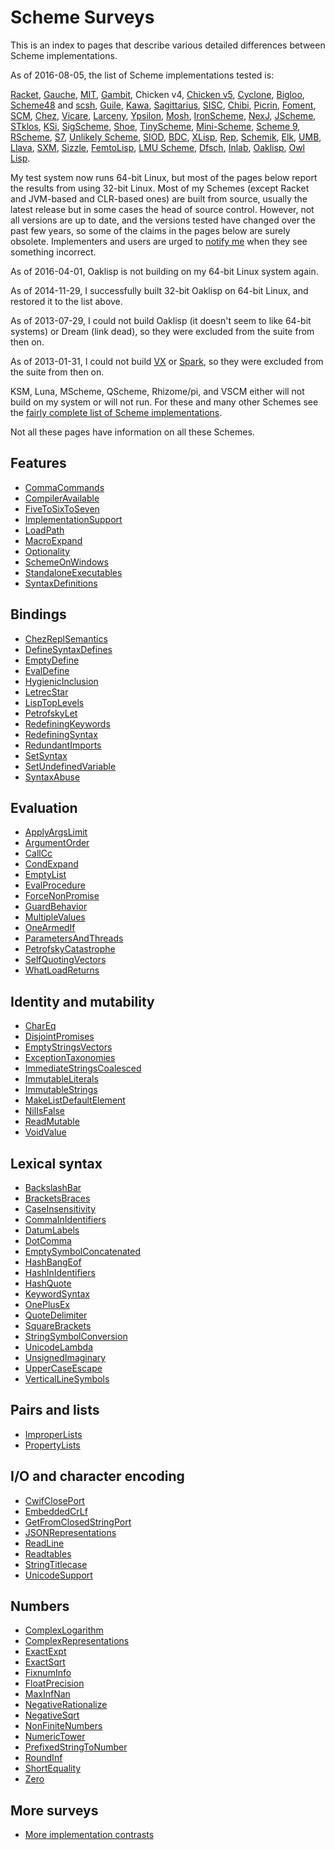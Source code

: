 # Scheme Surveys

This is an index to pages that describe various detailed differences between Scheme implementations.

As of 2016-08-05, the list of Scheme implementations tested is:

[Racket](http://racket-lang.org/),
[Gauche](http://practical-scheme.net/gauche/),
[MIT](http://www.gnu.org/software/mit-scheme/),
[Gambit](http://dynamo.iro.umontreal.ca/wiki/index.php/Main_Page),
Chicken v4, [Chicken v5](http://wiki.call-cc.org/eggref/4/numbers),
[Cyclone](https://github.com/justinethier/cyclone),
[Bigloo](http://www-sop.inria.fr/members/Manuel.Serrano/bigloo/),
[Scheme48](http://s48.org/) and [scsh](http://www.scsh.net/),
[Guile](http://www.gnu.org/software/guile/),
[Kawa](http://www.gnu.org/software/kawa/),
[Sagittarius](https://code.google.com/p/sagittarius-scheme),
[SISC](http://sisc-scheme.org/),
[Chibi](https://code.google.com/p/chibi-scheme/),
[Picrin](https://github.com/picrin-scheme/picrin),
[Foment](https://code.google.com/p/foment/),
[SCM](http://people.csail.mit.edu/jaffer/SCM.html),
[Chez](http://scheme.com/), [Vicare](http://marcomaggi.github.io/vicare.html),
[Larceny](http://www.larcenists.org/),
[Ypsilon](https://code.google.com/p/ypsilon/),
[Mosh](https://code.google.com/p/mosh-scheme/),
[IronScheme](https://github.com/leppie/IronScheme),
[NexJ](http://nexj-scheme.org/),
[JScheme](http://jscheme.sourceforge.net/jscheme/main.html),
[STklos](http://www.stklos.net/),
[KSi](http://ksi.sourceforge.net/),
[SigScheme](https://code.google.com/p/sigscheme/),
[Shoe](http://www.nocrew.org/software-shoe.html),
[TinyScheme](http://tinyscheme.sourceforge.net/),
[Mini-Scheme](https://github.com/catseye/minischeme),
[Scheme 9](http://www.t3x.org/s9fes/),
[RScheme](http://www.rscheme.org/rs/index.html),
[S7](https://ccrma.stanford.edu/software/snd/snd/s7.html),
[Unlikely Scheme](https://marijnhaverbeke.nl/unlikely/),
[SIOD](http://people.delphiforums.com/gjc/siod.html),
[BDC](http://carlstrom.com/bdc-scheme/),
[XLisp](http://www.xlisp.org/),
[Rep](http://librep.sourceforge.net/),
[Schemik](http://schemik.sourceforge.net/),
[Elk](http://sam.zoy.org/elk/),
[UMB](http://www.cs.umb.edu/~wrc/scheme/),
[Llava](http://llava.org/),
[SXM](http://www.malgil.com/sxm/),
[Sizzle](http://www.grabmueller.de/martin/www/sizzle/sizzle.en.html),
[FemtoLisp](https://github.com/JeffBezanson/femtolisp),
[LMU Scheme](http://www.mathematik.uni-muenchen.de/~forster/sw/lmuscheme.html),
[Dfsch](http://hakl.net/software/dfsch.en.html),
[Inlab](http://www.inlab.de/scheme/),
[Oaklisp](http://www.bcl.hamilton.ie/~barak/oaklisp),
[Owl Lisp](https://code.google.com/p/owl-lisp/).

My test system now runs 64-bit Linux,
but most of the pages below report the results from using 32-bit Linux.
Most of my Schemes (except Racket and JVM-based and CLR-based ones)
are built from source, usually the latest release but in some cases
the head of source control.
However, not all versions are up to date,
and the versions tested have changed over the past few years,
so some of the claims in the pages below are surely obsolete.
Implementers and users are urged to [notify me](mailto:cowan@ccil.org)
when they see something incorrect.

As of 2016-04-01, Oaklisp is not building on my 64-bit Linux system again.

As of 2014-11-29, I successfully built 32-bit Oaklisp on 64-bit Linux,
and restored it to the list above.

As of 2013-07-29, I could not build Oaklisp (it doesn't seem to like 64-bit systems)
or Dream (link dead), so they were excluded from the suite from then on.

As of 2013-01-31, I could not build [VX](https://code.google.com/p/vx-scheme/)
or [Spark](https://github.com/vijaymathew/spark-scheme),
so they were excluded from the suite from then on.

KSM, Luna, MScheme, QScheme, Rhizome/pi, and VSCM
either will not build on my system or will not run.
For these and many other Schemes see the
[fairly complete list of Scheme implementations](http://community.schemewiki.org/?scheme-faq-standards).

Not all these pages have information on all these Schemes.

## Features

* [CommaCommands](comma-commands/)
* [CompilerAvailable](compiler-available/)
* [FiveToSixToSeven](five-to-six-to-seven/)
* [ImplementationSupport](implementation-support/)
* [LoadPath](load-path/)
* [MacroExpand](macroexpand/)
* [Optionality](optionality/)
* [SchemeOnWindows](scheme-on-windows/)
* [StandaloneExecutables](standalone-executables/)
* [SyntaxDefinitions](syntax-definitions/)

## Bindings

* [ChezReplSemantics](chez-repl-semantics/)
* [DefineSyntaxDefines](define-syntax-defines/)
* [EmptyDefine](empty-define/)
* [EvalDefine](eval-define/)
* [HygienicInclusion](hygienic-inclusion/)
* [LetrecStar](letrec-star/)
* [LispTopLevels](lisp-top-levels/)
* [PetrofskyLet](petrofsky-let/)
* [RedefiningKeywords](redefining-keywords/)
* [RedefiningSyntax](redefining-syntax/)
* [RedundantImports](redundant-imports/)
* [SetSyntax](set-syntax/)
* [SetUndefinedVariable](set-undefined-variable/)
* [SyntaxAbuse](syntax-abuse/)

## Evaluation

* [ApplyArgsLimit](apply-args-limit/)
* [ArgumentOrder](argument-order/)
* [CallCc](call-cc/)
* [CondExpand](cond-expand/)
* [EmptyList](empty-list/)
* [EvalProcedure](eval-procedure/)
* [ForceNonPromise](force-non-promise/)
* [GuardBehavior](guard-behavior/)
* [MultipleValues](multiple-values/)
* [OneArmedIf](one-armed-if/)
* [ParametersAndThreads](parameters-and-threads/)
* [PetrofskyCatastrophe](petrofsky-catastrophe/)
* [SelfQuotingVectors](self-quoting-vectors/)
* [WhatLoadReturns](what-load-returns/)

## Identity and mutability

* [CharEq](char-eq/)
* [DisjointPromises](disjoint-promises/)
* [EmptyStringsVectors](empty-strings-vectors/)
* [ExceptionTaxonomies](exception-taxonomies/)
* [ImmediateStringsCoalesced](immediate-strings-coalesced/)
* [ImmutableLiterals](immutable-literals/)
* [ImmutableStrings](immutable-strings/)
* [MakeListDefaultElement](make-list-default-element/)
* [NilIsFalse](nil-is-false/)
* [ReadMutable](read-mutable/)
* [VoidValue](void-value/)

## Lexical syntax

* [BackslashBar](backslash-bar/)
* [BracketsBraces](brackets-braces/)
* [CaseInsensitivity](case-insensitivity/)
* [CommaInIdentifiers](comma-in-identifiers/)
* [DatumLabels](datum-labels/)
* [DotComma](dot-comma/)
* [EmptySymbolConcatenated](empty-symbol-concatenated/)
* [HashBangEof](hash-bang-eof/)
* [HashInIdentifiers](hash-in-identifiers/)
* [HashQuote](hash-quote/)
* [KeywordSyntax](keyword-syntax/)
* [OnePlusEx](one-plus-ex/)
* [QuoteDelimiter](quote-delimiter/)
* [SquareBrackets](square-brackets/)
* [StringSymbolConversion](string-symbol-conversion/)
* [UnicodeLambda](unicode-lambda/)
* [UnsignedImaginary](unsigned-imaginary/)
* [UpperCaseEscape](upper-case-escape/)
* [VerticalLineSymbols](vertical-line-symbols/)

## Pairs and lists

* [ImproperLists](improper-lists/)
* [PropertyLists](property-lists/)

## I/O and character encoding

* [CwifClosePort](cwif-close-port/)
* [EmbeddedCrLf](embedded-cr-lf/)
* [GetFromClosedStringPort](get-from-closed-string-port/)
* [JSONRepresentations](json-representations/)
* [ReadLine](read-line/)
* [Readtables](readtables/)
* [StringTitlecase](string-titlecase/)
* [UnicodeSupport](unicode-support/)

## Numbers

* [ComplexLogarithm](complex-logarithm/)
* [ComplexRepresentations](complex-representations/)
* [ExactExpt](exact-expt/)
* [ExactSqrt](exact-sqrt/)
* [FixnumInfo](fixnum-info/)
* [FloatPrecision](float-precision/)
* [MaxInfNan](max-inf-nan/)
* [NegativeRationalize](negative-rationalize/)
* [NegativeSqrt](negative-sqrt/)
* [NonFiniteNumbers](non-finite-numbers/)
* [NumericTower](numeric-tower/)
* [PrefixedStringToNumber](prefixed-string-to-number/)
* [RoundInf](round-inf/)
* [ShortEquality](short-equality/)
* [Zero](zero/)

## More surveys

* [More implementation contrasts](http://web.archive.org/web/20181113064011/http://web.mit.edu/~axch/www/scheme/choices.html)
